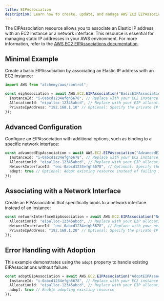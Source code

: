 ```yaml
---
title: EIPAssociation
description: Learn how to create, update, and manage AWS EC2 EIPAssociations using Alchemy Cloud Control.
---
```



The EIPAssociation resource allows you to associate an Elastic IP address with an EC2 instance or a network interface. This resource is essential for managing static IP addresses in your AWS environment. For more information, refer to the [AWS EC2 EIPAssociations documentation](https://docs.aws.amazon.com/ec2/latest/userguide/).

## Minimal Example

Create a basic EIPAssociation by associating an Elastic IP address with an EC2 instance:

```ts
import AWS from "alchemy/aws/control";

const eipAssociation = await AWS.EC2.EIPAssociation("BasicEIPAssociation", {
  InstanceId: "i-0abcd1234efgh5678", // Replace with your EC2 instance ID
  AllocationId: "eipalloc-12345abcd", // Replace with your EIP allocation ID
  PrivateIpAddress: "192.168.1.10" // Optional: Specify the private IP address
});
```

## Advanced Configuration

Configure an EIPAssociation with additional options, such as binding to a specific network interface:

```ts
const advancedEipAssociation = await AWS.EC2.EIPAssociation("AdvancedEIPAssociation", {
  InstanceId: "i-0abcd1234efgh5678", // Replace with your EC2 instance ID
  AllocationId: "eipalloc-12345abcd", // Replace with your EIP allocation ID
  NetworkInterfaceId: "eni-0abcd1234efgh5678", // Optional: Specify the network interface ID
  adopt: true // Optional: Adopt existing resource instead of failing if it already exists
});
```

## Associating with a Network Interface

Create an EIPAssociation that specifically binds to a network interface instead of an instance:

```ts
const networkInterfaceEipAssociation = await AWS.EC2.EIPAssociation("NetworkInterfaceEIPAssociation", {
  AllocationId: "eipalloc-12345abcd", // Replace with your EIP allocation ID
  NetworkInterfaceId: "eni-0abcd1234efgh5678", // Replace with your network interface ID
  PrivateIpAddress: "192.168.1.20" // Optional: Specify the private IP address
});
```

## Error Handling with Adoption

This example demonstrates using the `adopt` property to handle existing EIPAssociations without failure:

```ts
const adoptEipAssociation = await AWS.EC2.EIPAssociation("AdoptEIPAssociation", {
  InstanceId: "i-0abcd1234efgh5678", // Replace with your EC2 instance ID
  AllocationId: "eipalloc-12345abcd", // Replace with your EIP allocation ID
  adopt: true // Enable adopting existing resource
});
```

